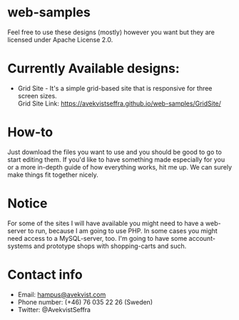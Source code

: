 # web-samples
Feel free to use these designs (mostly) however you want but they are licensed under Apache License 2.0. 

# Currently Available designs:
- Grid Site - It's a simple grid-based site that is responsive for three screen sizes.  
Grid Site Link: https://avekvistseffra.github.io/web-samples/GridSite/

# How-to
Just download the files you want to use and you should be good to go to start editing them. 
If you'd like to have something made especially for you or a more in-depth guide of how everything works, hit me up. 
We can surely make things fit together nicely. 

# Notice
For some of the sites I will have available you might need to have a web-server to run, because I am going to use PHP. 
In some cases you might need access to a MySQL-server, too. I'm going to have some account-systems and prototype shops
with shopping-carts and such. 

# Contact info
- Email: hampus@avekvist.com
- Phone number: (+46) 76 035 22 26 (Sweden)
- Twitter: @AvekvistSeffra
